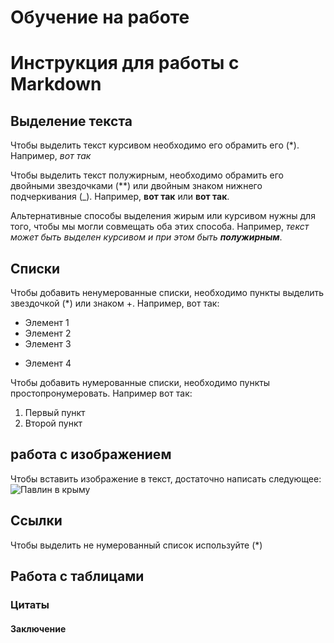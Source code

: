 # Обучение на работе

# Инструкция для работы с Markdown

## Выделение текста

Чтобы выделить текст курсивом необходимо его обрамить его (*). Например, *вот так*

Чтобы выделить текст полужирным, необходимо обрамить его двойными звездочками (**) или двойным знаком нижнего подчеркивания (_). Например, **вот так** или __вот так__.

Альтернативные способы выделения жирым или курсивом нужны для того, чтобы мы могли совмещать оба этих способа. Например, _текст может быть выделен курсивом и при этом быть **полужирным**_.

## Списки

Чтобы добавить ненумерованные списки, необходимо пункты выделить звездочкой (*) или знаком +.
Например, вот так:
* Элемент 1
* Элемент 2
* Элемент 3
+ Элемент 4

Чтобы добавить нумерованные списки, необходимо пункты простопронумеровать.
Например вот так:
1. Первый пункт
2. Второй пункт

## работа с изображением

Чтобы вставить изображение в текст, достаточно написать следующее: ![Павлин в крыму](IMG_5616.JPG)
## Ссылки

Чтобы выделить не нумерованный список используйте (*)
## Работа с таблицами

### Цитаты 

#### Заключение